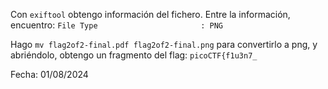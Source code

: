 Con `exiftool` obtengo información del fichero. Entre la información, encuentro: 
`File Type                       : PNG`

Hago `mv flag2of2-final.pdf flag2of2-final.png` para convertirlo a png, y abriéndolo, obtengo un fragmento del flag:
`picoCTF{f1u3n7_`





Fecha: 01/08/2024